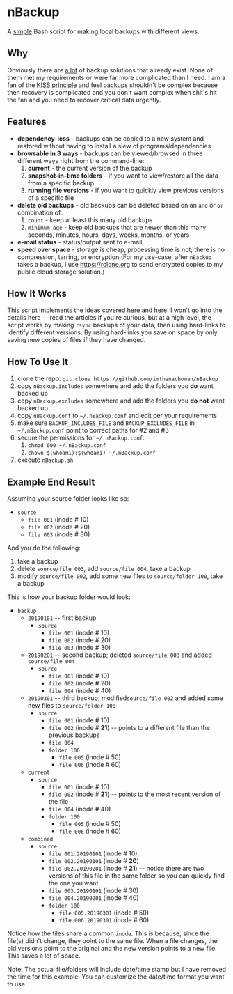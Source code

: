 # nBackup

A [simple](https://en.wikipedia.org/wiki/KISS_principle) Bash script for making local backups with different views.

## Why

Obviously there are [a lot](https://github.com/n1trux/awesome-sysadmin#backups) of backup solutions that already exist. None of them met my requirements or were far more complicated than I need. I am a fan of the [KISS principle](https://en.wikipedia.org/wiki/KISS_principle) and feel backups shouldn't be complex because then recovery is complicated and you don't want complex when shit's hit the fan and you need to recover critical data urgently.

## Features

-   **dependency-less** - backups can be copied to a new system and restored without having to install a slew of programs/dependencies
-   **browsable in 3 ways** - backups can be viewed/browsed in three different ways right from the command-line:
    1.   **current** - the current version of the backup
    1.   **snapshot-in-time folders** - if you want to view/restore all the data from a specific backup
    1.   **running file versions** - if you want to quickly view previous versions of a specific file
-   **delete old backups** - old backups can be deleted based on an `and` or `or` combination of:
    1.   `count` - keep at least this many old backups
    1.   `minimum age` - keep old backups that are newer than this many seconds, minutes, hours, days, weeks, months, or years
-   **e-mail status** - status/output sent to e-mail
-   **speed over space** - storage is cheap, processing time is not; there is no compression, tarring, or encryption (For my use-case, after `nBackup` takes a backup, I use https://rclone.org to send encrypted copies to my public cloud storage solution.)

## How It Works

This script implements the ideas covered [here](http://www.mikerubel.org/computers/rsync_snapshots/) and [here](http://www.admin-magazine.com/Articles/Using-rsync-for-Backups/%28offset%29). I won't go into the details here -- read the articles if you're curious, but at a high level, the script works by making `rsync` backups of your data, then using hard-links to identify different versions. By using hard-links you save on space by only saving new copies of files if they have changed.

## How To Use It

1.  clone the repo: `git clone https://github.com/imthenachoman/nBackup`
1.  copy `nBackup.includes` somewhere and add the folders you **do** want backed up
1.  copy `nBackup.excludes` somewhere and add the folders you **do not** want backed up
1.  copy `nBackup.conf` to `~/.nBackup.conf` and edit per your requirements
1.  make sure `BACKUP_INCLUDES_FILE` and `BACKUP_EXCLUDES_FILE` in `~/.nBackup.conf` point to correct paths for #2 and #3
1.  secure the permissions for `~/.nBackup.conf`: 
    1.  `chmod 600 ~/.nBackup.conf`
    1.  `chown $(whoami):$(whoami) ~/.nBackup.conf`
1.  execute `nBackup.sh`

## Example End Result

Assuming your source folder looks like so:

 - `source`
   - `file 001` (inode # 10)
   - `file 002` (inode # 20)
   - `file 003` (inode # 30)

And you do the following:

1. take a backup
1. delete `source/file 003`, add `source/file 004`, take a backup
1. modify `source/file 002`, add some new files to `source/folder 100`, take a backup

This is how your backup folder would look:

 - `backup`
   - `20190101` -- first backup
     - `source`
       - `file 001` (inode # 10)
       - `file 002` (inode # 20)
       - `file 003` (inode # 30)
   - `20190201` -- second backup; deleted `source/file 003` and added `source/file 004`
     - `source`
       - `file 001` (inode # 10)
       - `file 002` (inode # 20)
       - `file 004` (inode # 40)
   - `20190301` -- third backup; modified`source/file 002` and added some new files to `source/folder 100`
     - `source`
       - `file 001` (inode # 10)
       - `file 002` (inode # **21**) -- points to a different file than the previous backups
       - `file 004` 
       - `folder 100`
         - `file 005` (inode # 50)
         - `file 006` (inode # 60)
   - `current`
     - `source`
       - `file 001` (inode # 10)
       - `file 002` (inode # **21**) -- points to the most recent version of the file
       - `file 004` (inode # 40)
       - `folder 100`
         - `file 005` (inode # 50)
         - `file 006` (inode # 60)
   - `combined`
     - `source`
       - `file 001.20190101` (inode # 10)
       - `file 002.20190101` (inode # **20**)
       - `file 002.20190201` (inode # **21**) -- notice there are two versions of this file in the same folder so you can quickly find the one you want
       - `file 003.20190101` (inode # 30)
       - `file 004.20190201` (inode # 40)
       - `folder 100`
         - `file 005.20190301` (inode # 50)
         - `file 006.20190301` (inode # 60)

Notice how the files share a common `inode`. This is because, since the file(s) didn't change, they point to the same file. When a file changes, the old versions point to the original and the new version points to a new file. This saves a lot of space.

Note: The actual file/folders will include date/time stamp but I have removed the time for this example. You can customize the date/time format you want to use.